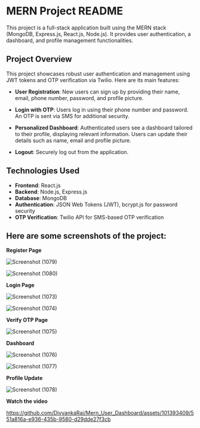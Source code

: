 # MERN Project README

This project is a full-stack application built using the MERN stack (MongoDB, Express.js, React.js, Node.js). It provides user authentication, a dashboard, and profile management functionalities.

## Project Overview

This project showcases robust user authentication and management using JWT tokens and OTP verification via Twilio. Here are its main features:

- **User Registration**: New users can sign up by providing their name, email, phone number, password, and profile picture.
  
- **Login with OTP**: Users log in using their phone number and password. An OTP is sent via SMS for additional security.
  
- **Personalized Dashboard**: Authenticated users see a dashboard tailored to their profile, displaying relevant information. Users can update their details such as name, email and profile picture.
  
- **Logout**: Securely log out from the application.

## Technologies Used

- **Frontend**: React.js
- **Backend**: Node.js, Express.js
- **Database**: MongoDB
- **Authentication**: JSON Web Tokens (JWT), bcrypt.js for password security
- **OTP Verification**: Twilio API for SMS-based OTP verification


## Here are some screenshots of the project:


**Register Page**

![Screenshot (1079)](https://github.com/DivyankaRai/Mern_User_Dashboard/assets/101393409/da3a457c-5854-4fa7-88a5-09d241d2c463)

![Screenshot (1080)](https://github.com/DivyankaRai/Mern_User_Dashboard/assets/101393409/fbb634a7-3bb4-4ae6-a8ad-91689e614c60)


**Login Page**

![Screenshot (1073)](https://github.com/DivyankaRai/Mern_User_Dashboard/assets/101393409/26ee668f-a84b-4ea2-889e-a54b7888aded)


![Screenshot (1074)](https://github.com/DivyankaRai/Mern_User_Dashboard/assets/101393409/4411492c-9e7d-4c5e-9a68-f62dde6cc04d)



**Verify OTP Page**

![Screenshot (1075)](https://github.com/DivyankaRai/Mern_User_Dashboard/assets/101393409/303ceef3-cd84-420c-9f70-03a6d99f1c86)



**Dashboard**

![Screenshot (1076)](https://github.com/DivyankaRai/Mern_User_Dashboard/assets/101393409/576f9848-6428-4271-925b-97ea2f998d71)


![Screenshot (1077)](https://github.com/DivyankaRai/Mern_User_Dashboard/assets/101393409/6594d079-f616-4bd1-996a-c80f0272dc2a)



**Profile Update**

![Screenshot (1078)](https://github.com/DivyankaRai/Mern_User_Dashboard/assets/101393409/9362b9f7-8ea4-4cba-86f1-227711c81d39)


**Watch the video** 

https://github.com/DivyankaRai/Mern_User_Dashboard/assets/101393409/551a816a-e936-435b-9580-d29dde27f3cb

